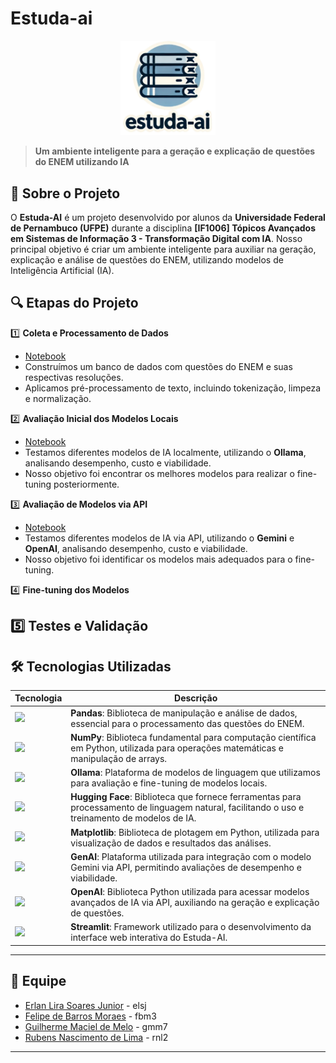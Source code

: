 # Estuda-ai

<p align="center">
  <img src="./images/logo.png" alt="estuda-ai" width="30%">
</p>

> **Um ambiente inteligente para a geração e explicação de questões do ENEM utilizando IA**

## **📌 Sobre o Projeto**

O **Estuda-AI** é um projeto desenvolvido por alunos da **Universidade Federal de Pernambuco (UFPE)** durante a disciplina **[IF1006] Tópicos Avançados em Sistemas de Informação 3 - Transformação Digital com IA**. Nosso principal objetivo é criar um ambiente inteligente para auxiliar na geração, explicação e análise de questões do ENEM, utilizando modelos de Inteligência Artificial (IA).

## **🔍 Etapas do Projeto**

1️⃣ **Coleta e Processamento de Dados**
   - [Notebook](./01%20-%20Coleta%20e%20Processamento%20de%20Dados.ipynb)
   - Construímos um banco de dados com questões do ENEM e suas respectivas resoluções.
   - Aplicamos pré-processamento de texto, incluindo tokenização, limpeza e normalização.

2️⃣ **Avaliação Inicial dos Modelos Locais**
   - [Notebook](./02%20-%20Avaliação%20de%20Modelos%20Locais.ipynb)
   - Testamos diferentes modelos de IA localmente, utilizando o **Ollama**, analisando desempenho, custo e viabilidade.
   - Nosso objetivo foi encontrar os melhores modelos para realizar o fine-tuning posteriormente.

3️⃣ **Avaliação de Modelos via API**
   - [Notebook](./02%20-%20Teste%20em%20Modelos%20via%20API.ipynb)
   - Testamos diferentes modelos de IA via API, utilizando o **Gemini** e **OpenAI**, analisando desempenho, custo e viabilidade.
   - Nosso objetivo foi identificar os modelos mais adequados para o fine-tuning.

4️⃣ **Fine-tuning dos Modelos**

5️⃣ **Testes e Validação**
---

## **🛠️ Tecnologias Utilizadas**

| Tecnologia | Descrição |
|------------|-----------|
| <img src="https://pandas.pydata.org/static/img/pandas.svg" width="30%"> | **Pandas**: Biblioteca de manipulação e análise de dados, essencial para o processamento das questões do ENEM. |
| <img src="https://numpy.org/images/logo.svg" width="30%"> | **NumPy**: Biblioteca fundamental para computação científica em Python, utilizada para operações matemáticas e manipulação de arrays. |
| <img src="https://images.seeklogo.com/logo-png/59/2/ollama-logo-png_seeklogo-593420.png" width="30%"> | **Ollama**: Plataforma de modelos de linguagem que utilizamos para avaliação e fine-tuning de modelos locais. |
| <img src="https://huggingface.co/front/assets/huggingface_logo.svg" width="30%"> | **Hugging Face**: Biblioteca que fornece ferramentas para processamento de linguagem natural, facilitando o uso e treinamento de modelos de IA. |
| <img src="https://matplotlib.org/_static/images/logo2.svg" width="30%"> | **Matplotlib**: Biblioteca de plotagem em Python, utilizada para visualização de dados e resultados das análises. |
| <img src="https://upload.wikimedia.org/wikipedia/commons/thumb/8/8a/Google_Gemini_logo.svg/1280px-Google_Gemini_logo.svg.png" width="30%"> | **GenAI**: Plataforma utilizada para integração com o modelo Gemini via API, permitindo avaliações de desempenho e viabilidade. |
| <img src="https://upload.wikimedia.org/wikipedia/commons/thumb/4/4d/OpenAI_Logo.svg/2560px-OpenAI_Logo.svg.png" width="30%"> | **OpenAI**: Biblioteca Python utilizada para acessar modelos avançados de IA via API, auxiliando na geração e explicação de questões. |
| <img src="https://streamlit.io/images/brand/streamlit-logo-primary-colormark-darktext.png" width="30%"> | **Streamlit**: Framework utilizado para o desenvolvimento da interface web interativa do Estuda-AI. |

---

## **👥 Equipe**

- [Erlan Lira Soares Junior](https://github.com/erlanliraa) - elsj
- [Felipe de Barros Moraes](https://github.com/FelipeMoraes03) - fbm3
- [Guilherme Maciel de Melo](https://github.com/GuilhermeMaciel75) - gmm7
- [Rubens Nascimento de Lima](https://github.com/rubdelima) - rnl2

---